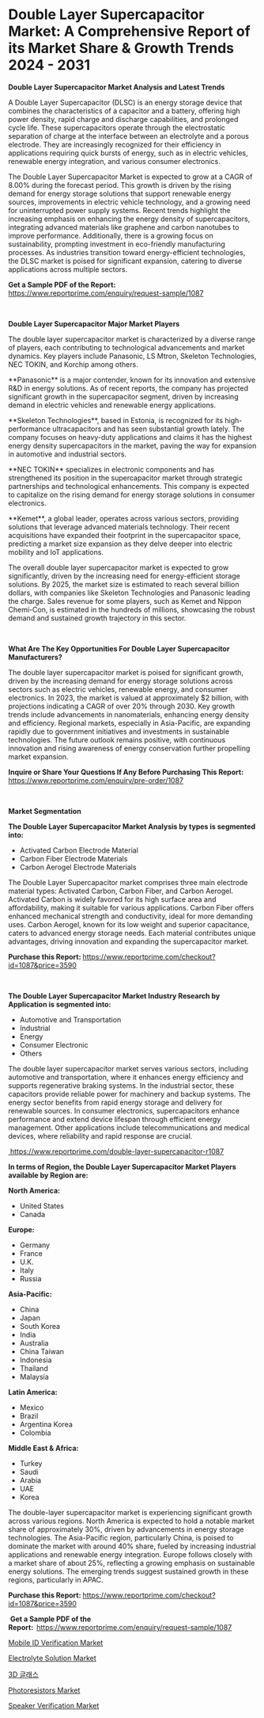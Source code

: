 <p><h1>Double Layer Supercapacitor Market: A Comprehensive Report of its Market Share & Growth Trends 2024 - 2031</h1></p><p><strong>Double Layer Supercapacitor Market Analysis and Latest Trends</strong></p>
<p><p>A Double Layer Supercapacitor (DLSC) is an energy storage device that combines the characteristics of a capacitor and a battery, offering high power density, rapid charge and discharge capabilities, and prolonged cycle life. These supercapacitors operate through the electrostatic separation of charge at the interface between an electrolyte and a porous electrode. They are increasingly recognized for their efficiency in applications requiring quick bursts of energy, such as in electric vehicles, renewable energy integration, and various consumer electronics.</p><p>The Double Layer Supercapacitor Market is expected to grow at a CAGR of 8.00% during the forecast period. This growth is driven by the rising demand for energy storage solutions that support renewable energy sources, improvements in electric vehicle technology, and a growing need for uninterrupted power supply systems. Recent trends highlight the increasing emphasis on enhancing the energy density of supercapacitors, integrating advanced materials like graphene and carbon nanotubes to improve performance. Additionally, there is a growing focus on sustainability, prompting investment in eco-friendly manufacturing processes. As industries transition toward energy-efficient technologies, the DLSC market is poised for significant expansion, catering to diverse applications across multiple sectors.</p></p>
<p><strong>Get a Sample PDF of the Report:&nbsp;</strong> <a href="https://www.reportprime.com/enquiry/request-sample/1087">https://www.reportprime.com/enquiry/request-sample/1087</a></p>
<p>&nbsp;</p>
<p><strong>Double Layer Supercapacitor Major Market Players</strong></p>
<p><p>The double layer supercapacitor market is characterized by a diverse range of players, each contributing to technological advancements and market dynamics. Key players include Panasonic, LS Mtron, Skeleton Technologies, NEC TOKIN, and Korchip among others.</p><p>**Panasonic** is a major contender, known for its innovation and extensive R&D in energy solutions. As of recent reports, the company has projected significant growth in the supercapacitor segment, driven by increasing demand in electric vehicles and renewable energy applications. </p><p>**Skeleton Technologies**, based in Estonia, is recognized for its high-performance ultracapacitors and has seen substantial growth lately. The company focuses on heavy-duty applications and claims it has the highest energy density supercapacitors in the market, paving the way for expansion in automotive and industrial sectors.</p><p>**NEC TOKIN** specializes in electronic components and has strengthened its position in the supercapacitor market through strategic partnerships and technological enhancements. This company is expected to capitalize on the rising demand for energy storage solutions in consumer electronics.</p><p>**Kemet**, a global leader, operates across various sectors, providing solutions that leverage advanced materials technology. Their recent acquisitions have expanded their footprint in the supercapacitor space, predicting a market size expansion as they delve deeper into electric mobility and IoT applications.</p><p>The overall double layer supercapacitor market is expected to grow significantly, driven by the increasing need for energy-efficient storage solutions. By 2025, the market size is estimated to reach several billion dollars, with companies like Skeleton Technologies and Panasonic leading the charge. Sales revenue for some players, such as Kemet and Nippon Chemi-Con, is estimated in the hundreds of millions, showcasing the robust demand and sustained growth trajectory in this sector.</p></p>
<p>&nbsp;</p>
<p><strong>What Are The Key Opportunities For Double Layer Supercapacitor Manufacturers?</strong></p>
<p><p>The double layer supercapacitor market is poised for significant growth, driven by the increasing demand for energy storage solutions across sectors such as electric vehicles, renewable energy, and consumer electronics. In 2023, the market is valued at approximately $2 billion, with projections indicating a CAGR of over 20% through 2030. Key growth trends include advancements in nanomaterials, enhancing energy density and efficiency. Regional markets, especially in Asia-Pacific, are expanding rapidly due to government initiatives and investments in sustainable technologies. The future outlook remains positive, with continuous innovation and rising awareness of energy conservation further propelling market expansion.</p></p>
<p><strong>Inquire or Share Your Questions If Any Before Purchasing This Report:</strong> <a href="https://www.reportprime.com/enquiry/pre-order/1087">https://www.reportprime.com/enquiry/pre-order/1087</a></p>
<p>&nbsp;</p>
<p><strong>Market Segmentation</strong></p>
<p><strong>The Double Layer Supercapacitor Market Analysis by types is segmented into:</strong></p>
<p><ul><li>Activated Carbon Electrode Material</li><li>Carbon Fiber Electrode Materials</li><li>Carbon Aerogel Electrode Materials</li></ul></p>
<p><p>The Double Layer Supercapacitor market comprises three main electrode material types: Activated Carbon, Carbon Fiber, and Carbon Aerogel. Activated Carbon is widely favored for its high surface area and affordability, making it suitable for various applications. Carbon Fiber offers enhanced mechanical strength and conductivity, ideal for more demanding uses. Carbon Aerogel, known for its low weight and superior capacitance, caters to advanced energy storage needs. Each material contributes unique advantages, driving innovation and expanding the supercapacitor market.</p></p>
<p><strong>Purchase this Report:&nbsp;</strong><a href="https://www.reportprime.com/checkout?id=1087&price=3590">https://www.reportprime.com/checkout?id=1087&price=3590</a></p>
<p>&nbsp;</p>
<p><strong>The Double Layer Supercapacitor Market Industry Research by Application is segmented into:</strong></p>
<p><ul><li>Automotive and Transportation</li><li>Industrial</li><li>Energy</li><li>Consumer Electronic</li><li>Others</li></ul></p>
<p><p>The double layer supercapacitor market serves various sectors, including automotive and transportation, where it enhances energy efficiency and supports regenerative braking systems. In the industrial sector, these capacitors provide reliable power for machinery and backup systems. The energy sector benefits from rapid energy storage and delivery for renewable sources. In consumer electronics, supercapacitors enhance performance and extend device lifespan through efficient energy management. Other applications include telecommunications and medical devices, where reliability and rapid response are crucial.</p></p>
<p><a href="https://www.reportprime.com/double-layer-supercapacitor-r1087">&nbsp;https://www.reportprime.com/double-layer-supercapacitor-r1087</a></p>
<p><strong>In terms of Region, the Double Layer Supercapacitor Market Players available by Region are:</strong></p>
<p>
    <p> <strong> North America: </strong>
        <ul>
            <li>United States</li>
            <li>Canada</li>
        </ul>
        </p> 
    <p> <strong> Europe: </strong>
        <ul>
            <li>Germany</li>
            <li>France</li>
            <li>U.K.</li>
            <li>Italy</li>
            <li>Russia</li>
        </ul>
        </p> 
    <p> <strong> Asia-Pacific: </strong>
        <ul>
            <li>China</li>
            <li>Japan</li>
            <li>South Korea</li>
            <li>India</li>
            <li>Australia</li>
            <li>China Taiwan</li>
            <li>Indonesia</li>
            <li>Thailand</li>
            <li>Malaysia</li>
        </ul>
        </p> 
    <p> <strong> Latin America: </strong>
        <ul>
            <li>Mexico</li>
            <li>Brazil</li>
            <li>Argentina Korea</li>
            <li>Colombia</li>
        </ul>
        </p> 
    <p> <strong> Middle East & Africa: </strong>
        <ul>
            <li>Turkey</li>
            <li>Saudi</li>
            <li>Arabia</li>
            <li>UAE</li>
            <li>Korea</li>
        </ul>
    </p>
    </p>
<p><p>The double-layer supercapacitor market is experiencing significant growth across various regions. North America is expected to hold a notable market share of approximately 30%, driven by advancements in energy storage technologies. The Asia-Pacific region, particularly China, is poised to dominate the market with around 40% share, fueled by increasing industrial applications and renewable energy integration. Europe follows closely with a market share of about 25%, reflecting a growing emphasis on sustainable energy solutions. The emerging trends suggest sustained growth in these regions, particularly in APAC.</p></p>
<p><strong>Purchase this Report: </strong><a href="https://www.reportprime.com/checkout?id=1087&price=3590">https://www.reportprime.com/checkout?id=1087&price=3590</a></p>
<p>&nbsp;<strong>Get a Sample PDF of the Report:&nbsp;&nbsp;</strong><a href="https://www.reportprime.com/enquiry/request-sample/1087">https://www.reportprime.com/enquiry/request-sample/1087</a></p>
<p><strong></strong></p>
<p><p><a href="https://medium.com/@benjamin.james7456/market-leaders-and-laggards-global-mobile-id-verification-market-trends-and-forecast-2024-2031-266955b0010e">Mobile ID Verification Market</a></p><p><a href="https://www.linkedin.com/pulse/electrolyte-solution-market-overview-regional-outlook-competitive-8yice?trackingId=M3OExr2TQ5%2BQcPCNuXi6UA%3D%3D">Electrolyte Solution Market</a></p><p><a href="https://medium.com/@kacrimipp/3d-%EC%9C%A0%EB%A6%AC-%EC%8B%9C%EC%9E%A5-%EC%8B%AC%EC%B8%B5-%EB%B6%84%EC%84%9D-%EB%8F%99%ED%96%A5-%EC%8B%9C%EC%9E%A5-%EC%84%B8%EB%B6%84%ED%99%94-%EB%B0%8F-%EA%B2%BD%EC%9F%81-%EB%B6%84%EC%84%9D-e8251a2c3785">3D 글래스</a></p><p><a href="https://github.com/guneycigdem35/Market-Research-Report-List-4/blob/main/photoresistors-market.md">Photoresistors Market</a></p><p><a href="https://medium.com/@shirleygreene26/global-speaker-verification-market-trends-and-innovations-a-forward-looking-analysis-2024-2031-4e4cf922e9e8">Speaker Verification Market</a></p></p>